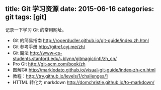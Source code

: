 title: Git 学习资源
date: 2015-06-16
categories: git
tags: [git]
---

记录一下学习 Git 的常用网址。

<!--more-->

* Git 的简易指南 http://rogerdudler.github.io/git-guide/index.zh.html
* Git 参考手册 http://gitref.cyj.me/zh/
* Git 魔法 http://www-cs-students.stanford.edu/~blynn/gitmagic/intl/zh_cn/
* Pro Git http://git-scm.com/book/zh
* 图解Git http://marklodato.github.io/visual-git-guide/index-zh-cn.html
* 教程：http://try.github.io/levels/1/challenges/1
* HTTML 转化为 markdown http://domchristie.github.io/to-markdown/